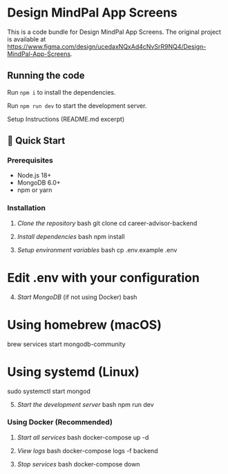 
  # Design MindPal App Screens

  This is a code bundle for Design MindPal App Screens. The original project is available at https://www.figma.com/design/ucedaxNQxAd4cNvSrR9NQ4/Design-MindPal-App-Screens.

  ## Running the code

  Run `npm i` to install the dependencies.

  Run `npm run dev` to start the development server.


Setup Instructions (README.md excerpt)

## 🚀 Quick Start

### Prerequisites
- Node.js 18+ 
- MongoDB 6.0+
- npm or yarn

### Installation

1. *Clone the repository*
bash
git clone <repository-url>
cd career-advisor-backend


2. *Install dependencies*
bash
npm install


3. *Setup environment variables*
bash
cp .env.example .env
# Edit .env with your configuration


4. *Start MongoDB* (if not using Docker)
bash
# Using homebrew (macOS)
brew services start mongodb-community

# Using systemd (Linux)
sudo systemctl start mongod


5. *Start the development server*
bash
npm run dev


### Using Docker (Recommended)

1. *Start all services*
bash
docker-compose up -d


2. *View logs*
bash
docker-compose logs -f backend


3. *Stop services*
bash
docker-compose down

  